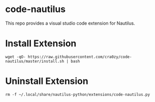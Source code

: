 # code-nautilus

This repo provides a visual studio code extension for Nautilus.

# Install Extension

```
wget -qO- https://raw.githubusercontent.com/cra0zy/code-nautilus/master/install.sh | bash
```

# Uninstall Extension

```
rm -f ~/.local/share/nautilus-python/extensions/code-nautilus.py
```
